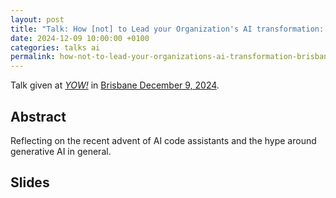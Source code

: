 ```yaml
---
layout: post
title: "Talk: How [not] to Lead your Organization's AI transformation: Strategies, Skills, and Culture – or how to skip the platform trap and deliver business value with AI - Brisbane 2024"
date: 2024-12-09 10:00:00 +0100
categories: talks ai
permalink: how-not-to-lead-your-organizations-ai-transformation-brisbane-2024/
---
```


Talk given at [*YOW!*](https://yowcon.com/) in [Brisbane December 9, 2024](https://yowcon.com/brisbane-2024/speakers/3538/rasmus-lystroem).

## Abstract

Reflecting on the recent advent of AI code assistants and the hype around generative AI in general.

## Slides

<script defer class="speakerdeck-embed" data-id="9af1de95e1cc4ed892e1df8d28f24ee8" data-ratio="1.7777777777777777" src="//speakerdeck.com/assets/embed.js"></script>
